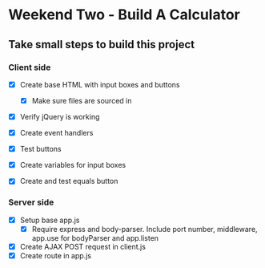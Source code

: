 # Weekend Two - Build A Calculator

## Take small steps to build this project

### Client side
- [x] Create base HTML with input boxes and buttons
  - [x] Make sure files are sourced in
- [x] Verify jQuery is working
- [x] Create event handlers
- [x] Test buttons
- [x] Create variables for input boxes
- [x] Create and test equals button



### Server side
- [x] Setup base app.js
  - [x] Require express and body-parser. Include port number, middleware, app.use for bodyParser and app.listen
- [x] Create AJAX POST request in client.js
- [x] Create route in app.js
